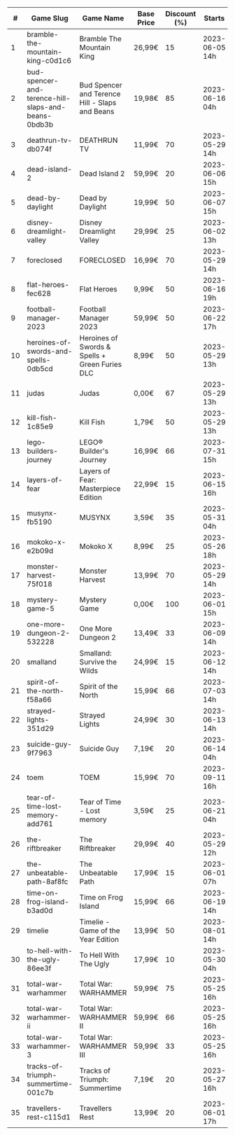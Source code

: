 |#|Game Slug|Game Name|Base Price|Discount (%)|Starts|Ends|
|---|---|---|---|---|---|---|
|1|bramble-the-mountain-king-c0d1c6|Bramble The Mountain King|26,99€|15|2023-06-05 14h|2023-06-12 14h|
|2|bud-spencer-and-terence-hill-slaps-and-beans-0bdb3b|Bud Spencer and Terence Hill - Slaps and Beans|19,98€|85|2023-06-16 04h|2023-08-02 04h|
|3|deathrun-tv-db074f|DEATHRUN TV|11,99€|70|2023-05-29 14h|2023-06-05 14h|
|4|dead-island-2|Dead Island 2|59,99€|20|2023-06-06 15h|2023-06-15 15h|
|5|dead-by-daylight|Dead by Daylight|19,99€|50|2023-06-07 15h|2023-06-21 15h|
|6|disney-dreamlight-valley|Disney Dreamlight Valley|29,99€|25|2023-06-02 13h|2023-06-15 13h|
|7|foreclosed|FORECLOSED|16,99€|70|2023-05-29 14h|2023-06-05 14h|
|8|flat-heroes-fec628|Flat Heroes|9,99€|50|2023-06-16 19h|2023-06-28 19h|
|9|football-manager-2023|Football Manager 2023|59,99€|50|2023-06-22 17h|2023-07-13 17h|
|10|heroines-of-swords-and-spells-0db5cd|Heroines of Swords & Spells + Green Furies DLC|8,99€|50|2023-05-29 13h|2023-06-05 13h|
|11|judas|Judas|0,00€|67|2023-05-29 13h|2023-06-05 13h|
|12|kill-fish-1c85e9|Kill Fish|1,79€|50|2023-05-29 13h|2023-06-05 13h|
|13|lego-builders-journey|LEGO® Builder's Journey|16,99€|66|2023-07-31 15h|2023-08-07 15h|
|14|layers-of-fear|Layers of Fear: Masterpiece Edition|22,99€|15|2023-06-15 16h|2023-06-22 16h|
|15|musynx-fb5190|MUSYNX|3,59€|35|2023-05-31 04h|2023-06-07 04h|
|16|mokoko-x-e2b09d|Mokoko X|8,99€|25|2023-05-26 18h|2023-06-09 18h|
|17|monster-harvest-75f018|Monster Harvest|13,99€|70|2023-05-29 14h|2023-06-05 14h|
|18|mystery-game-5|Mystery Game|0,00€|100|2023-06-01 15h|2023-06-08 15h|
|19|one-more-dungeon-2-532228|One More Dungeon 2|13,49€|33|2023-06-09 14h|2023-06-18 14h|
|20|smalland|Smalland: Survive the Wilds|24,99€|15|2023-06-12 14h|2023-06-19 14h|
|21|spirit-of-the-north-f58a66|Spirit of the North|15,99€|66|2023-07-03 14h|2023-07-10 14h|
|22|strayed-lights-351d29|Strayed Lights|24,99€|30|2023-06-13 14h|2023-06-25 14h|
|23|suicide-guy-9f7963|Suicide Guy|7,19€|20|2023-06-14 04h|2023-06-29 04h|
|24|toem|TOEM|15,99€|70|2023-09-11 16h|2023-09-24 16h|
|25|tear-of-time-lost-memory-add761|Tear of Time - Lost memory|3,59€|25|2023-06-21 04h|2023-06-28 04h|
|26|the-riftbreaker|The Riftbreaker|29,99€|40|2023-05-29 12h|2023-06-15 12h|
|27|the-unbeatable-path-8af8fc|The Unbeatable Path|17,99€|15|2023-06-01 07h|2023-06-11 07h|
|28|time-on-frog-island-b3ad0d|Time on Frog Island|15,99€|66|2023-06-19 14h|2023-06-26 14h|
|29|timelie|Timelie - Game of the Year Edition|13,99€|50|2023-08-01 14h|2023-08-15 14h|
|30|to-hell-with-the-ugly-86ee3f|To Hell With The Ugly|17,99€|10|2023-05-30 04h|2023-06-06 04h|
|31|total-war-warhammer|Total War: WARHAMMER|59,99€|75|2023-05-25 16h|2023-06-01 16h|
|32|total-war-warhammer-ii|Total War: WARHAMMER II|59,99€|66|2023-05-25 16h|2023-06-01 16h|
|33|total-war-warhammer-3|Total War: WARHAMMER III|59,99€|33|2023-05-25 16h|2023-06-01 16h|
|34|tracks-of-triumph-summertime-001c7b|Tracks of Triumph: Summertime|7,19€|20|2023-05-27 16h|2023-06-03 16h|
|35|travellers-rest-c115d1|Travellers Rest|13,99€|20|2023-06-01 17h|2023-06-15 17h|

